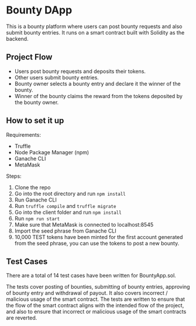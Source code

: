 # Bounty DApp
This is a bounty platform where users can post bounty requests and also submit bounty entries. It runs on a smart contract built with Solidity as the backend.

## Project Flow
  - Users post bounty requests and deposits their tokens.
  - Other users submit bounty entries.
  - Bounty owner selects a bounty entry and declare it the winner of the bounty.
  - Winner of the bounty claims the reward from the tokens deposited by the bounty owner.

## How to set it up
Requirements:
  - Truffle
  - Node Package Manager (npm)
  - Ganache CLI
  - MetaMask
  
Steps:
  1. Clone the repo
  2. Go into the root directory and run `npm install`
  3. Run Ganache CLI
  4. Run `truffle compile` and `truffle migrate`
  5. Go into the client folder and run `npm install`
  6. Run `npm run start`
  7. Make sure that MetaMask is connected to localhost:8545
  8. Import the seed phrase from Ganache CLI
  9. 10,000 TEST tokens have been minted for the first account generated from the seed phrase, you can use the tokens to post a new bounty.

## Test Cases
There are a total of 14 test cases have been written for BountyApp.sol.

The tests cover posting of bounties, submitting of bounty entries, approving of bounty entry and withdrawal of payout. It also covers incorrect / malicious usage of the smart contract. The tests are written to ensure that the flow of the smart contract aligns with the intended flow of the project, and also to ensure that incorrect or malicious usage of the smart contracts are reverted.
